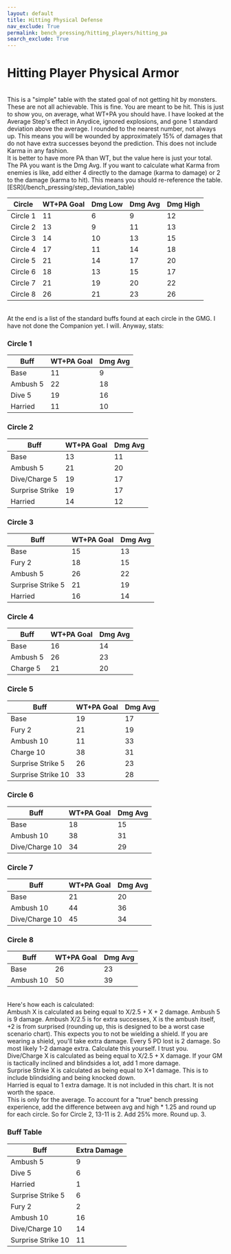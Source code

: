```yaml
---
layout: default
title: Hitting Physical Defense
nav_exclude: True
permalink: bench_pressing/hitting_players/hitting_pa
search_exclude: True
---
```

# Hitting Player Physical Armor

<br>
This is a "simple" table with the stated goal of not getting hit by monsters. These are not all achievable. This is fine. You are meant to be hit. This is just to show you, on average, what WT+PA you should have. I have looked at the Average Step's effect in Anydice, ignored explosions, and gone 1 standard deviation above the average. I rounded to the nearest number, not always up. This means you will be wounded by approximately 15% of damages that do not have extra successes beyond the prediction. This does not include Karma in any fashion.
<br>
It is better to have more PA than WT, but the value here is just your total. The PA you want is the Dmg Avg. If you want to calculate what Karma from enemies is like, add either 4 directly to the damage (karma to damage) or 2 to the damage (karma to hit). This means you should re-reference the table. [ESR](/bench_pressing/step_deviation_table)
<br>

| Circle   | WT+PA Goal |  Dmg Low       | Dmg Avg       | Dmg High       |
|----------|------------|----------------|---------------|----------------|
| Circle 1 | 11         | 6              | 9             | 12             |
| Circle 2 | 13         | 9              | 11            | 13             | 
| Circle 3 | 14         | 10             | 13            | 15             | 
| Circle 4 | 17         | 11             | 14            | 18             |
| Circle 5 | 21         | 14             | 17            | 20             |
| Circle 6 | 18         | 13             | 15            | 17             |
| Circle 7 | 21         | 19             | 20            | 22             |
| Circle 8 | 26         | 21             | 23            | 26             |

<br>
At the end is a list of the standard buffs found at each circle in the GMG. I have not done the Companion yet. I will. Anyway, stats:
<br>

### Circle 1

| Buff     | WT+PA Goal |Dmg Avg         |
|----------|------------|----------------|
| Base     | 11         | 9              |
| Ambush 5 | 22         | 18             |
| Dive 5   | 19         | 16             | 
| Harried  | 11         | 10             |

### Circle 2

| Buff             | WT+PA Goal | Dmg Avg        |
|------------------|------------|----------------|
| Base             | 13         | 11             |
| Ambush 5         | 21         | 20             |
| Dive/Charge 5    | 19         | 17             |
| Surprise Strike  | 19         | 17             |
| Harried          | 14         | 12             |

### Circle 3

| Buff             | WT+PA Goal | Dmg Avg        |
|------------------|------------|----------------|
| Base             | 15         | 13             |
| Fury 2           | 18         | 15             |
| Ambush 5         | 26         | 22             |
| Surprise Strike 5| 21         | 19             |
| Harried          | 16         | 14             |

### Circle 4

| Buff             | WT+PA Goal | Dmg Avg        |
|------------------|------------|----------------|
| Base             | 16         | 14             |
| Ambush 5         | 26         | 23             |
| Charge 5         | 21         | 20             |

### Circle 5

| Buff              | WT+PA Goal | Dmg Avg        |
|-------------------|------------|----------------|
| Base              | 19         | 17             |
| Fury 2            | 21         | 19             |
| Ambush 10         | 11         | 33             |
| Charge 10         | 38         | 31             |
| Surprise Strike 5 | 26         | 23             |
| Surprise Strike 10| 33         | 28             |

### Circle 6

| Buff              | WT+PA Goal | Dmg Avg        |
|-------------------|------------|----------------|
| Base              | 18         | 15             |
| Ambush 10         | 38         | 31             |
| Dive/Charge 10    | 34         | 29             |

### Circle 7

| Buff              | WT+PA Goal | Dmg Avg        |
|-------------------|------------|----------------|
| Base              | 21         | 20             |
| Ambush 10         | 44         | 36             |
| Dive/Charge 10    | 45         | 34             |

### Circle 8

| Buff              | WT+PA Goal | Dmg Avg        |
|-------------------|------------|----------------|
| Base              | 26         | 23             |
| Ambush 10         | 50         | 39             |

<br> 
Here's how each is calculated:
<br>
Ambush X is calculated as being equal to X/2.5 + X + 2 damage. Ambush 5 is 9 damage. Ambush X/2.5 is for extra successes, X is the ambush itself, +2 is from surprised (rounding up, this is designed to be a worst case scenario chart). This expects you to not be wielding a shield. If you are wearing a shield, you'll take extra damage. Every 5 PD lost is 2 damage. So most likely 1-2 damage extra. Calculate this yourself. I trust you.
<br>
Dive/Charge X is calculated as being equal to  X/2.5 + X damage. If your GM is tactically inclined and blindsides a lot, add 1 more damage.
<br>
Surprise Strike X is calculated as being equal to X+1 damage. This is to include blindsiding and being knocked down.
<br>
Harried is equal to 1 extra damage. It is not included in this chart. It is not worth the space.
<br>
This is only for the average. To account for a "true" bench pressing experience, add the difference between avg and high * 1.25 and round up for each circle. So for Circle 2, 13-11 is 2. Add 25% more. Round up. 3.
<br>

### Buff Table

| Buff               | Extra Damage|
|--------------------|-------------|
| Ambush 5           | 9           |
| Dive 5             | 6           |
| Harried            | 1           | 
| Surprise Strike 5  | 6           |
| Fury 2             | 2           |
| Ambush 10          | 16          |
| Dive/Charge 10     | 14          |
| Surprise Strike 10 | 11          |
